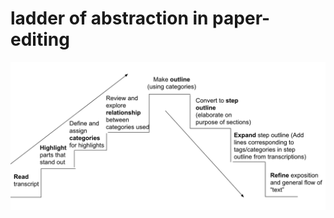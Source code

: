 # ladder of abstraction in paper-editing

![Ladder of abstraction in paper-editing](../.gitbook/assets/Ladder_of_abstraction.png)

